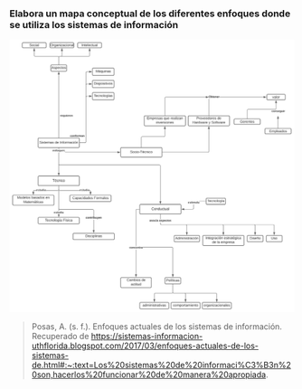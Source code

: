 ### Elabora un mapa conceptual de los diferentes enfoques donde se utiliza los sistemas de información

![mapa_conceptual](../images/enfoque%20de%20sistemas%20mapa.svg)

> Posas, A. (s. f.). Enfoques actuales de los sistemas de información. Recuperado de https://sistemas-informacion-uthflorida.blogspot.com/2017/03/enfoques-actuales-de-los-sistemas-de.html#:~:text=Los%20sistemas%20de%20informaci%C3%B3n%20son,hacerlos%20funcionar%20de%20manera%20apropiada.
